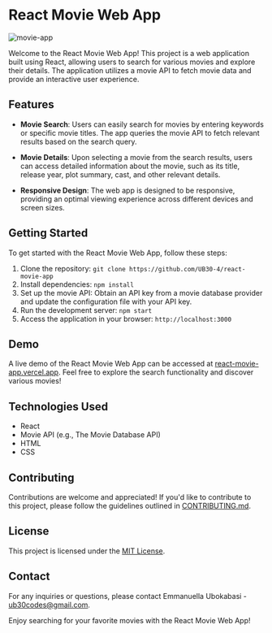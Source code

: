 # React Movie Web App


![movie-app](https://github.com/UB30-4/react-movie-app/assets/101749091/d7f9ca0e-5aa6-45a6-ac9b-0e9b971fe1e1)


Welcome to the React Movie Web App! This project is a web application built using React, allowing users to search for various movies and explore their details. The application utilizes a movie API to fetch movie data and provide an interactive user experience.

## Features

- **Movie Search**: Users can easily search for movies by entering keywords or specific movie titles. The app queries the movie API to fetch relevant results based on the search query.

- **Movie Details**: Upon selecting a movie from the search results, users can access detailed information about the movie, such as its title, release year, plot summary, cast, and other relevant details.

- **Responsive Design**: The web app is designed to be responsive, providing an optimal viewing experience across different devices and screen sizes.

## Getting Started

To get started with the React Movie Web App, follow these steps:

1. Clone the repository: `git clone https://github.com/UB30-4/react-movie-app`
2. Install dependencies: `npm install`
3. Set up the movie API: Obtain an API key from a movie database provider and update the configuration file with your API key.
4. Run the development server: `npm start`
5. Access the application in your browser: `http://localhost:3000`

## Demo

A live demo of the React Movie Web App can be accessed at [react-movie-app.vercel.app](https://reactmovie-search-app.vercel.app/). Feel free to explore the search functionality and discover various movies!

## Technologies Used

- React
- Movie API (e.g., The Movie Database API)
- HTML
- CSS

## Contributing

Contributions are welcome and appreciated! If you'd like to contribute to this project, please follow the guidelines outlined in [CONTRIBUTING.md](link-to-contributing.md).

## License

This project is licensed under the [MIT License](link-to-license.md).

## Contact

For any inquiries or questions, please contact Emmanuella Ubokabasi - ub30codes@gmail.com.

Enjoy searching for your favorite movies with the React Movie Web App!
